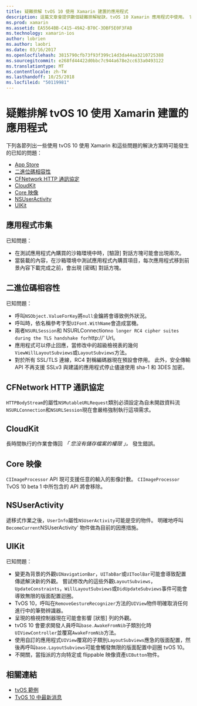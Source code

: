 ```yaml
---
title: 疑難排解 tvOS 10 使用 Xamarin 建置的應用程式
description: 這篇文章會提供數個疑難排解秘訣，tvOS 10 Xamarin 應用程式中使用。 它會描述應用程式市集，二進位碼相容性、 CFNetwork HttpProtocol、 CloudKit、 Core 映像、 NSUserActivity 和 UIKit 相關問題。
ms.prod: xamarin
ms.assetid: EA5564BB-C415-49A2-B70C-3DBF5E0F3FAB
ms.technology: xamarin-ios
author: lobrien
ms.author: laobri
ms.date: 03/16/2017
ms.openlocfilehash: 3815790cfb73f93f399c14d3da44aa3210725388
ms.sourcegitcommit: e268fd44422d0bbc7c944a678e2cc633a0493122
ms.translationtype: MT
ms.contentlocale: zh-TW
ms.lasthandoff: 10/25/2018
ms.locfileid: "50119981"
---
```

# <a name="troubleshooting-tvos-10-apps-built-with-xamarin"></a>疑難排解 tvOS 10 使用 Xamarin 建置的應用程式

下列各節列出一些使用 tvOS 10 使用 Xamarin 和這些問題的解決方案時可能發生的已知的問題：

- [App Store](#App-Store)
- [二進位碼相容性](#Binary-Compatibility)
- [CFNetwork HTTP 通訊協定](#CFNetwork-HTTP-Protocol)
- [CloudKit](#CloudKit)
- [Core 映像](#CoreImage)
- [NSUserActivity](#NSUserActivity)
- [UIKit](#UIKit)

<a name="App-Store" />

## <a name="app-store"></a>應用程式市集

已知問題：

 - 在測試應用程式內購買的沙箱環境中時，[驗證] 對話方塊可能會出現兩次。
 - 當裝載的內容，在沙箱環境中測試應用程式內購買項目，每次應用程式移到前景內容下載完成之前，會出現 [密碼] 對話方塊。

<a name="Binary-Compatibility" />

## <a name="binary-compatibility"></a>二進位碼相容性

已知問題：

 - 呼叫`NSObject.ValueForKey`將`null`金鑰將會導致例外狀況。
 - 呼叫時，依名稱參考字型`UIFont.WithName`會造成當機。
 - 兩者`NSURLSession`和 NSURLConnection` no longer RC4 cipher suites during the TLS handshake for `http://' Url。
 - 應用程式可以停止回應，當修改中的超級檢視表的幾何`ViewWillLayoutSubviews`或`LayoutSubviews`方法。
 - 對於所有 SSL/TLS 連線，RC4 對稱編碼器現在預設會停用。 此外，安全傳輸 API 不再支援 SSLv3 與建議的應用程式停止儘速使用 sha-1 和 3DES 加密。

<a name="CFNetwork-HTTP-Protocol" />

## <a name="cfnetwork-http-protocol"></a>CFNetwork HTTP 通訊協定

`HTTPBodyStream`的屬性`NSMutableURLRequest`類別必須設定為自未開啟資料流`NSURLConnection`和`NSURLSession`現在會嚴格強制執行這項需求。

<a name="CloudKit" />

## <a name="cloudkit"></a>CloudKit

長時間執行的作業會傳回 _「 您沒有儲存檔案的權限 」。_ 發生錯誤。

<a name="CoreImage" />

## <a name="core-image"></a>Core 映像

`CIImageProcessor` API 現可支援任意的輸入的影像計數。 `CIImageProcessor` TvOS 10 beta 1 中所包含的 API 將會移除。

<a name="NSUserActivity" />

## <a name="nsuseractivity"></a>NSUserActivity

遞移式作業之後，`UserInfo`屬性`NSUserActivity`可能是空的物件。 明確地呼叫`BecomeCurrent`NSUserActivity' 物件做為目前的因應措施。

<a name="UIKit" />

## <a name="uikit"></a>UIKit

已知問題：

 - 變更為背景的外觀`UINavigationBar`，`UITabBar`或`UIToolBar`可能會導致配置傳遞解決新的外觀。 嘗試修改內的這些外觀`LayoutSubviews`， `UpdateConstraints`，`WillLayoutSubviews`或`DidUpdateSubviews`事件可能會導致無限的版面配置迴圈。
 - TvOS 10，呼叫在`RemoveGestureRecognizer`方法的`UIView`物件明確取消任何進行中的筆勢辨識器。
 - 呈現的檢視控制器現在可能會影響 [狀態] 列的外觀。
 - tvOS 10 會要求開發人員呼叫`base.AwakeFromNib`子類別化時`UIViewController`並覆寫`AwakeFromNib`方法。
 - 使用自訂的應用程式`UIView`覆寫的子類別`LayoutSubviews`應急的版面配置，然後再呼叫`base.LayoutSubviews`可能會觸發無限的版面配置中迴圈 tvOS 10。
 - 不開關，當指派的方向特定或 flippable 映像資產`UIButton`物件。

## <a name="related-links"></a>相關連結

- [tvOS 範例](https://developer.xamarin.com/samples/tvos/all/)
- [TvOS 10 中最新消息](https://developer.apple.com/library/prerelease/content/releasenotes/General/WhatsNewinTVOS/Articles/tvOS10.html#//apple_ref/doc/uid/TP40017259-SW1)
